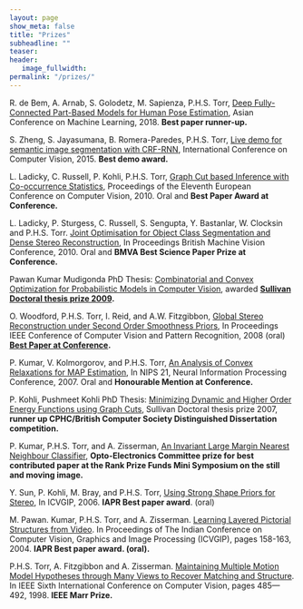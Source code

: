 ```yaml
---
layout: page
show_meta: false
title: "Prizes"
subheadline: ""
teaser: 
header:
   image_fullwidth: 
permalink: "/prizes/"
---
```


R. de Bem, A. Arnab, S. Golodetz, M. Sapienza, P.H.S. Torr, [Deep Fully-Connected Part-Based Models for Human Pose Estimation](http://www.robots.ox.ac.uk/~tvg/publications/2018/debem18.pdf), Asian Conference on Machine Learning, 2018. **Best paper runner-up.**

S. Zheng, S. Jayasumana, B. Romera-Paredes, P.H.S. Torr, [Live demo for semantic image segmentation with CRF-RNN](http://crfasrnn.torr.vision/), International Conference on Computer Vision, 2015. **Best demo award.**

L. Ladicky, C. Russell, P. Kohli, P.H.S. Torr, [Graph Cut based Inference with Co-occurrence Statistics](http://cms.brookes.ac.uk/staff/PhilipTorr/Papers/2010/ECCV2010/ip_map.pdf), Proceedings of the Eleventh European Conference on Computer Vision, 2010. Oral and **Best Paper Award at Conference.**

L. Ladicky, P. Sturgess, C. Russell, S. Sengupta, Y. Bastanlar, W. Clocksin and P.H.S. Torr. [Joint Optimisation for Object Class Segmentation and Dense Stereo Reconstruction](http://cms.brookes.ac.uk/staff/PhilipTorr/Papers/2010/BMVC10/torr_stereo10.pdf), In Proceedings British Machine Vision Conference, 2010. Oral and **BMVA Best Science Paper Prize at Conference.**

Pawan Kumar Mudigonda PhD Thesis: [Combinatorial and Convex Optimization for Probabilistic Models in Computer Vision](https://www.robots.ox.ac.uk/~tvg/Theses/Pawan_thesis.pdf), awarded **[Sullivan Doctoral thesis prize 2009](http://www.comp.leeds.ac.uk/bmvc2008/awards.html).**

O. Woodford, P.H.S. Torr, I. Reid, and A.W. Fitzgibbon, [Global Stereo Reconstruction under Second Order Smoothness Priors](https://www.robots.ox.ac.uk/~tvg/Papers/2008/CVPR08/Woodford08.pdf), In Proceedings IEEE Conference of Computer Vision and Pattern Recognition, 2008 (oral) **[Best Paper at Conference](http://vision.eecs.ucf.edu/).**

P. Kumar, V. Kolmorgorov, and P.H.S. Torr, [An Analysis of Convex Relaxations for MAP Estimation](https://www.robots.ox.ac.uk/~tvg/Papers/2007/NIPS%202007/Pawan.zip), In NIPS 21, Neural Information Processing Conference,  2007. Oral and **Honourable Mention at Conference.**

P. Kohli, Pushmeet Kohli PhD Thesis: [Minimizing Dynamic and Higher Order Energy Functions using Graph Cuts](https://www.robots.ox.ac.uk/~tvg/Theses/Pushmeet_thesis.pdf), Sullivan Doctoral thesis prize 2007, **runner up CPHC/British Computer Society Distinguished Dissertation competition.**

P. Kumar, P.H.S. Torr, and A. Zisserman, [An Invariant Large Margin Nearest Neighbour Classifier](http://cms.brookes.ac.uk/staff/PhilipTorr/Papers/2007/ICCV07/InvLMNN3.pdf), **Opto-Electronics Committee prize for best contributed paper at the Rank Prize Funds Mini Symposium on the still and moving image.**

Y. Sun, P. Kohli, M. Bray, and P.H.S. Torr, [Using Strong Shape Priors for Stereo](http://cms.brookes.ac.uk/staff/PhilipTorr/Papers/2006/ICVGIP/strongPrior.pdf), In ICVGIP,  2006. **IAPR Best paper award**. (oral)

M. Pawan. Kumar, P.H.S. Torr, and A. Zisserman. [Learning Layered Pictorial Structures from Video](http://cms.brookes.ac.uk/staff/PhilipTorr/Papers/ICVGIP/KumarTorrICVGIP.pdf). In Proceedings of The Indian Conference on Computer Vision, Graphics and Image Processing (ICVGIP), pages 158-163, 2004. **IAPR Best paper award.  (oral).**

P.H.S. Torr, A. Fitzgibbon and A. Zisserman. [Maintaining Multiple Motion Model Hypotheses through Many Views to Recover Matching and Structure](http://cms.brookes.ac.uk/staff/PhilipTorr/Papers/ICCV98.mult/m.ps.gz). In IEEE Sixth International Conference on Computer Vision, pages 485—492, 1998. **IEEE Marr Prize.**